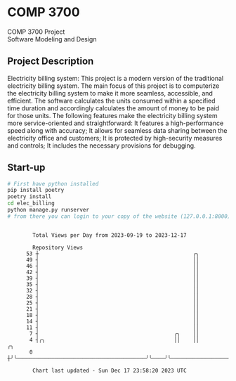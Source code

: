 # COMP 3700
COMP 3700 Project  
Software Modeling and Design
## Project Description
Electricity billing system: This project is a modern version of the traditional electricity billing system. The main focus of this project is to computerize the electricity billing system to make it more seamless, accessible, and efficient. The software calculates the units consumed within a specified time duration and accordingly calculates the amount of money to be paid for those units. The following features make the electricity billing system more service-oriented and straightforward: It features a high-performance speed along with accuracy; It allows for seamless data sharing between the electricity office and customers; It is protected by high-security measures and controls; It includes the necessary provisions for debugging.

## Start-up
```bash
# First have python installed
pip install poetry
poetry install
cd elec_billing
python manage.py runserver
# from there you can login to your copy of the website (127.0.0.1:8000), default creds are admin/admin
```

```

        Total Views per Day from 2023-09-19 to 2023-12-17

        Repository Views
      53 ┼                                                 ╭╮
      49 ┤                                                 ││
      46 ┤                                                 ││
      42 ┤                                                 ││
      39 ┤                                                 ││
      35 ┤                                                 ││
      32 ┤                                                 ││
      28 ┤                                                 ││
      25 ┤                                                 ││
      21 ┤                                                 ││
      18 ┤                                                 ││
      14 ┤                                                 ││
      11 ┤                                                 ││
       7 ┤                                           ╭╮    ││
       4 ┤╭╮                                         ││    ││                            ╭╮
       0 ┼╯╰─────────────────────────────────────────╯╰────╯╰────────────────────────────╯╰────────

        Chart last updated - Sun Dec 17 23:58:20 2023 UTC
        
```

